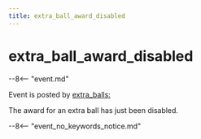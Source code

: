 ```yaml
---
title: extra_ball_award_disabled
---
```


# extra_ball_award_disabled


--8<-- "event.md"

Event is posted by [extra_balls:](../config/extra_balls.md)

The award for an extra ball has just been disabled.

--8<-- "event_no_keywords_notice.md"

